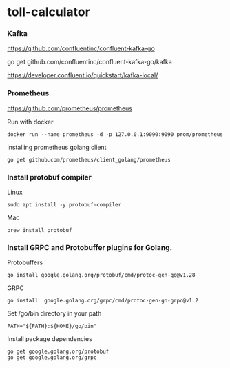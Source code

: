 # toll-calculator


### Kafka

https://github.com/confluentinc/confluent-kafka-go

go get github.com/confluentinc/confluent-kafka-go/kafka

https://developer.confluent.io/quickstart/kafka-local/

### Prometheus

https://github.com/prometheus/prometheus

Run with docker

```
docker run --name prometheus -d -p 127.0.0.1:9090:9090 prom/prometheus
```

installing prometheus golang client

```
go get github.com/prometheus/client_golang/prometheus
```


### Install protobuf compiler

Linux

```
sudo apt install -y protobuf-compiler
```

Mac

```
brew install protobuf
```

### Install GRPC and Protobuffer plugins for Golang.

Protobuffers

```
go install google.golang.org/protobuf/cmd/protoc-gen-go@v1.28
```

GRPC

```
go install  google.golang.org/grpc/cmd/protoc-gen-go-grpc@v1.2
```

Set /go/bin directory in your path

```
PATH="${PATH}:${HOME}/go/bin"
```

Install package dependencies

```
go get google.golang.org/protobuf
go get google.golang.org/grpc
```